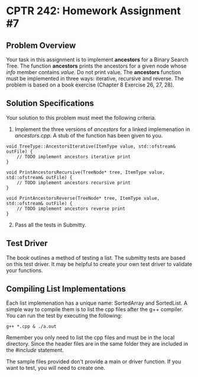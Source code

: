 # CPTR 242: Homework Assignment #7

## Problem Overview
Your task in this assignment is to implement __ancestors__ for a Binary Search Tree.
The function __ancestors__ prints the ancestors for a given node whose _info_ member contains _value_.
Do not print value.
The __ancestors__ function must be implemented in three ways: iterative, recursive and reverse.
The problem is based on a book exercise (Chapter 8 Exercise 26, 27, 28).


## Solution Specifications

Your solution to this problem must meet the following criteria.


1. Implement the three versions of _ancestors_ for a linked implemenation in _ancestors.cpp_. 
   A stub of the function has been given to you.
```
void TreeType::AncestorsIterative(ItemType value, std::ofstream& outFile) {
    // TODO implement ancestors iterative print
}

void PrintAncestorsRecursive(TreeNode* tree, ItemType value, std::ofstream& outFile) {
    // TODO implement ancestors recursive print
}

void PrintAncestorsReverse(TreeNode* tree, ItemType value, std::ofstream& outFile) {
    // TODO implement ancestors reverse print
}
```
2. Pass all the tests in Submitty.

## Test Driver

The book outlines a method of testing a list.
The submitty tests are based on this test driver.
It may be helpful to create your own test driver to validate your functions.

## Compiling List Implementations

Each list implemenation has a unique name: SortedArray and SortedList.
A simple way to compile them is to list the cpp files after the g++ compiler.
You can run the test by executing the following:

```
g++ *.cpp & ./a.out
```


Remember you only need to list the cpp files and must be in the local directory.
Since the header files are in the same folder they are included in the _#include_ statement.

The sample files provided don't provide a main or driver function.
If you want to test, you will need to create one.

